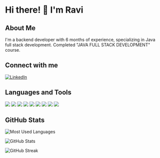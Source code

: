 # Hi there! 👋 I'm Ravi

## About Me
I'm a backend developer with 6 months of experience, specializing in Java full stack development. Completed "JAVA FULL STACK DEVELOPMENT" course.

## Connect with me
[![LinkedIn](https://img.shields.io/badge/LinkedIn-0077B5?style=for-the-badge&logo=linkedin&logoColor=white)](https://linkedin.com/in/www.linkedin.com/in/r-ravi)

## Languages and Tools
<p align="left">
  <img src="https://img.icons8.com/color/48/000000/java-coffee-cup-logo--v2.png"/>
  <img src="https://img.icons8.com/color/48/000000/javascript--v2.png"/>
  <img src="https://img.icons8.com/color/48/000000/typescript.png"/>
  <img src="https://img.icons8.com/color/48/000000/html-5--v1.png"/>
  <img src="https://img.icons8.com/color/48/000000/css3.png"/>
  <img src="https://img.icons8.com/color/48/000000/nodejs.png"/>
  <img src="https://img.icons8.com/color/48/000000/express.png"/>
  <img src="https://img.icons8.com/color/48/000000/angularjs.png"/>
  <img src="https://img.icons8.com/color/48/000000/mysql-logo.png"/>
</p>

## GitHub Stats
<p align="left">
  <img src="https://github-readme-stats.vercel.app/api/top-langs/?username=ravi21ram&layout=compact&theme=radical&hide_border=true" alt="Most Used Languages" />
</p>

<p align="left">
  <img src="https://github-readme-stats.vercel.app/api?username=ravi21ram&show_icons=true&theme=radical&hide_border=true" alt="GitHub Stats" />
</p>

<p align="left">
  <img src="https://github-readme-streak-stats.herokuapp.com/?user=ravi21ram&theme=radical&hide_border=true" alt="GitHub Streak" />
</p>
